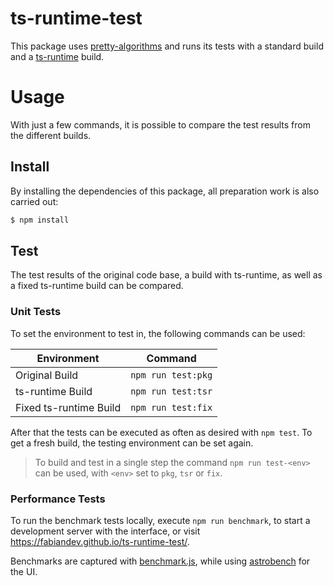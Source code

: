 # ts-runtime-test

This package uses [pretty-algorithms](https://github.com/jiayihu/pretty-algorithms) and runs its tests with a standard build and a [ts-runtime](https://github.com/fabiandev/ts-runtime) build.

# Usage

With just a few commands, it is possible to compare the test results from the different builds.

## Install

By installing the dependencies of this package, all preparation work is also carried out:

```sh
$ npm install
```

## Test

The test results of the original code base, a build with ts-runtime, as well as a fixed ts-runtime build can be compared.

### Unit Tests

To set the environment to test in, the following commands can be used:

| Environment            | Command            |
| ---------------------- | ------------------ |
| Original Build         | `npm run test:pkg` |
| ts-runtime Build       | `npm run test:tsr` |
| Fixed ts-runtime Build | `npm run test:fix` |

After that the tests can be executed as often as desired with `npm test`.
To get a fresh build, the testing environment can be set again.

> To build and test in a single step the command `npm run test-<env>` can be used,
> with `<env>` set to `pkg`, `tsr` or `fix`. 

### Performance Tests

To run the benchmark tests locally, execute `npm run benchmark`,
to start a development server with the interface,
or visit https://fabiandev.github.io/ts-runtime-test/.

Benchmarks are captured with [benchmark.js](https://github.com/bestiejs/benchmark.js),
while using [astrobench](https://github.com/kupriyanenko/astrobench) for the UI.

